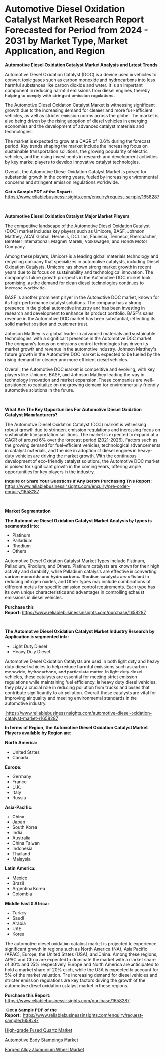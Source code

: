 <p><h1>Automotive Diesel Oxidation Catalyst Market Research Report Forecasted for Period from 2024 -  2031 by Market Type, Market Application, and Region</h1></p><p><strong>Automotive Diesel Oxidation Catalyst Market Analysis and Latest Trends</strong></p>
<p><p>Automotive Diesel Oxidation Catalyst (DOC) is a device used in vehicles to convert toxic gases such as carbon monoxide and hydrocarbons into less harmful substances like carbon dioxide and water. It is an important component in reducing harmful emissions from diesel engines, thereby helping to comply with stringent emission regulations.</p><p>The Automotive Diesel Oxidation Catalyst Market is witnessing significant growth due to the increasing demand for cleaner and more fuel-efficient vehicles, as well as stricter emission norms across the globe. The market is also being driven by the rising adoption of diesel vehicles in emerging economies and the development of advanced catalyst materials and technologies.</p><p>The market is expected to grow at a CAGR of 10.6% during the forecast period. Key trends shaping the market include the increasing focus on sustainable transportation solutions, the growing popularity of electric vehicles, and the rising investments in research and development activities by key market players to develop innovative catalyst technologies.</p><p>Overall, the Automotive Diesel Oxidation Catalyst Market is poised for substantial growth in the coming years, fueled by increasing environmental concerns and stringent emission regulations worldwide.</p></p>
<p><strong>Get a Sample PDF of the Report:&nbsp;</strong> <a href="https://www.reliablebusinessinsights.com/enquiry/request-sample/1658287">https://www.reliablebusinessinsights.com/enquiry/request-sample/1658287</a></p>
<p>&nbsp;</p>
<p><strong>Automotive Diesel Oxidation Catalyst Major Market Players</strong></p>
<p><p>The competitive landscape of the Automotive Diesel Oxidation Catalyst (DOC) market includes key players such as Umicore, BASF, Johnson Matthey, ACAT Global, Heraeus, DCL Inc, Faurecia, Tenneco, Eberspächer, Benteler International, Magneti Marelli, Volkswagen, and Honda Motor Company.</p><p>Among these players, Umicore is a leading global materials technology and recycling company that specializes in automotive catalysts, including Diesel Oxidation Catalysts. Umicore has shown strong market growth in recent years due to its focus on sustainability and technological innovation. The company's future growth prospects in the Automotive DOC market look promising, as the demand for clean diesel technologies continues to increase worldwide.</p><p>BASF is another prominent player in the Automotive DOC market, known for its high-performance catalyst solutions. The company has a strong presence in the global automotive industry and has been investing in research and development to enhance its product portfolio. BASF's sales revenue in the Automotive DOC market has been substantial, reflecting its solid market position and customer trust.</p><p>Johnson Matthey is a global leader in advanced materials and sustainable technologies, with a significant presence in the Automotive DOC market. The company's focus on emissions control technologies has driven its market growth and revenue in the automotive industry. Johnson Matthey's future growth in the Automotive DOC market is expected to be fueled by the rising demand for cleaner and more efficient diesel vehicles.</p><p>Overall, the Automotive DOC market is competitive and evolving, with key players like Umicore, BASF, and Johnson Matthey leading the way in technology innovation and market expansion. These companies are well-positioned to capitalize on the growing demand for environmentally friendly automotive solutions in the future.</p></p>
<p>&nbsp;</p>
<p><strong>What Are The Key Opportunities For Automotive Diesel Oxidation Catalyst Manufacturers?</strong></p>
<p><p>The Automotive Diesel Oxidation Catalyst (DOC) market is witnessing robust growth due to stringent emission regulations and increasing focus on sustainable transportation solutions. The market is expected to expand at a CAGR of around 6% over the forecast period (2021-2026). Factors such as the growing demand for fuel-efficient vehicles, technological advancements in catalyst materials, and the rise in adoption of diesel engines in heavy-duty vehicles are driving the market growth. With the continuous development of eco-friendly catalyst solutions, the Automotive DOC market is poised for significant growth in the coming years, offering ample opportunities for key players in the industry.</p></p>
<p><strong>Inquire or Share Your Questions If Any Before Purchasing This Report:</strong> <a href="https://www.reliablebusinessinsights.com/enquiry/pre-order-enquiry/1658287">https://www.reliablebusinessinsights.com/enquiry/pre-order-enquiry/1658287</a></p>
<p>&nbsp;</p>
<p><strong>Market Segmentation</strong></p>
<p><strong>The Automotive Diesel Oxidation Catalyst Market Analysis by types is segmented into:</strong></p>
<p><ul><li>Platinum</li><li>Palladium</li><li>Rhodium</li><li>Others</li></ul></p>
<p><p>Automotive Diesel Oxidation Catalyst Market Types include Platinum, Palladium, Rhodium, and Others. Platinum catalysts are known for their high activity and durability, while Palladium catalysts are effective in converting carbon monoxide and hydrocarbons. Rhodium catalysts are efficient in reducing nitrogen oxides, and Other types may include combinations of different metals for specific emission control requirements. Each type has its own unique characteristics and advantages in controlling exhaust emissions in diesel vehicles.</p></p>
<p><strong>Purchase this Report:&nbsp;</strong><a href="https://www.reliablebusinessinsights.com/purchase/1658287">https://www.reliablebusinessinsights.com/purchase/1658287</a></p>
<p>&nbsp;</p>
<p><strong>The Automotive Diesel Oxidation Catalyst Market Industry Research by Application is segmented into:</strong></p>
<p><ul><li>Light Duty Diesel</li><li>Heavy Duty Diesel</li></ul></p>
<p><p>Automotive Diesel Oxidation Catalysts are used in both light duty and heavy duty diesel vehicles to help reduce harmful emissions such as carbon monoxide, hydrocarbons, and particulate matter. In light duty diesel vehicles, these catalysts are essential for meeting strict emission regulations while maintaining fuel efficiency. In heavy duty diesel vehicles, they play a crucial role in reducing pollution from trucks and buses that contribute significantly to air pollution. Overall, these catalysts are vital for improving air quality and meeting environmental standards in the automotive industry.</p></p>
<p><a href="https://www.reliablebusinessinsights.com/automotive-diesel-oxidation-catalyst-market-r1658287">&nbsp;https://www.reliablebusinessinsights.com/automotive-diesel-oxidation-catalyst-market-r1658287</a></p>
<p><strong>In terms of Region, the Automotive Diesel Oxidation Catalyst Market Players available by Region are:</strong></p>
<p>
    <p> <strong> North America: </strong>
        <ul>
            <li>United States</li>
            <li>Canada</li>
        </ul>
        </p> 
    <p> <strong> Europe: </strong>
        <ul>
            <li>Germany</li>
            <li>France</li>
            <li>U.K.</li>
            <li>Italy</li>
            <li>Russia</li>
        </ul>
        </p> 
    <p> <strong> Asia-Pacific: </strong>
        <ul>
            <li>China</li>
            <li>Japan</li>
            <li>South Korea</li>
            <li>India</li>
            <li>Australia</li>
            <li>China Taiwan</li>
            <li>Indonesia</li>
            <li>Thailand</li>
            <li>Malaysia</li>
        </ul>
        </p> 
    <p> <strong> Latin America: </strong>
        <ul>
            <li>Mexico</li>
            <li>Brazil</li>
            <li>Argentina Korea</li>
            <li>Colombia</li>
        </ul>
        </p> 
    <p> <strong> Middle East & Africa: </strong>
        <ul>
            <li>Turkey</li>
            <li>Saudi</li>
            <li>Arabia</li>
            <li>UAE</li>
            <li>Korea</li>
        </ul>
    </p>
    </p>
<p><p>The automotive diesel oxidation catalyst market is projected to experience significant growth in regions such as North America (NA), Asia Pacific (APAC), Europe, the United States (USA), and China. Among these regions, APAC and China are expected to dominate the market with a market share of 30% and 25% respectively. Europe and North America are anticipated to hold a market share of 20% each, while the USA is expected to account for 5% of the market valuation. The increasing demand for diesel vehicles and stricter emission regulations are key factors driving the growth of the automotive diesel oxidation catalyst market in these regions.</p></p>
<p><strong>Purchase this Report: </strong><a href="https://www.reliablebusinessinsights.com/purchase/1658287">https://www.reliablebusinessinsights.com/purchase/1658287</a></p>
<p>&nbsp;<strong>Get a Sample PDF of the Report:&nbsp;&nbsp;</strong><a href="https://www.reliablebusinessinsights.com/enquiry/request-sample/1658287">https://www.reliablebusinessinsights.com/enquiry/request-sample/1658287</a></p>
<p><strong></strong></p>
<p><p><a href="https://github.com/liliskanaya73/Market-Research-Report-List-1/blob/main/high-grade-fused-quartz-market.md">High-grade Fused Quartz Market</a></p><p><a href="https://github.com/eeenafisainka/Market-Research-Report-List-1/blob/main/automotive-body-stampings-market.md">Automotive Body Stampings Market</a></p><p><a href="https://github.com/mooaaztarek/Market-Research-Report-List-1/blob/main/forged-alloy-alumunium-wheel-market.md">Forged Alloy Alumunium Wheel Market</a></p></p>